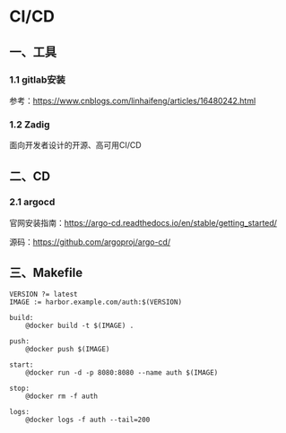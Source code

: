# CI/CD

## 一、工具
### 1.1 gitlab安装
参考：https://www.cnblogs.com/linhaifeng/articles/16480242.html  

### 1.2 Zadig
面向开发者设计的开源、高可用CI/CD


## 二、CD
### 2.1 argocd
官网安装指南：https://argo-cd.readthedocs.io/en/stable/getting_started/  

源码：https://github.com/argoproj/argo-cd/



## 三、Makefile

```text
VERSION ?= latest
IMAGE := harbor.example.com/auth:$(VERSION)

build:
	@docker build -t $(IMAGE) .

push:
	@docker push $(IMAGE)

start:
	@docker run -d -p 8080:8080 --name auth $(IMAGE)

stop:
	@docker rm -f auth

logs:
	@docker logs -f auth --tail=200

```